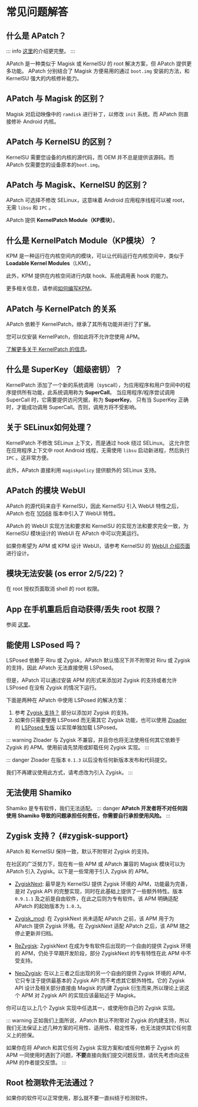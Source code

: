 # 常见问题解答

## 什么是 APatch？

::: info
[这里](/zh_CN/what-is-apatch)的介绍更完整。
:::

APatch 是一种类似于 Magisk 或 KernelSU 的 root 解决方案，但 APatch 提供更多功能。
APatch 分别结合了 Magisk 方便易用的通过 `boot.img` 安装的方法，和 KernelSU 强大的内核修补能力。

## APatch 与 Magisk 的区别？

Magisk 对启动映像中的 `ramdisk` 进行补丁，以修改 `init` 系统。而 APatch 则直接修补 Android 内核。

## APatch 与 KernelSU 的区别？

KernelSU 需要您设备的内核的源代码，而 OEM 并不总是提供该源码。而 APatch 仅需要您的设备原本的`boot.img`。

## APatch 与 Magisk、KernelSU 的区别？

APatch 可选择不修改 SELinux，这意味着 Android 应用程序线程可以被 root，无需 `libsu` 和 `IPC` 。

APatch 提供 **KernelPatch Module（KP模块）**。

## 什么是 KernelPatch Module（KP模块）？

KPM 是一种运行在内核空间内的模块，可以让代码运行在内核空间中，类似于 **Loadable Kernel Modules**（LKM）。

此外，KPM 提供在内核空间进行内联 hook、系统调用表 hook 的能力。

更多相关信息，请参阅[如何编写KPM](https://github.com/bmax121/KernelPatch/blob/main/doc/zh-CN/module.md)。

## APatch 与 KernelPatch 的关系

APatch 依赖于 KernelPatch，继承了其所有功能并进行了扩展。

您可以仅安装 KernelPatch，但如此将不允许您使用 APM。

[了解更多关于 KernelPatch 的信息](https://github.com/bmax121/KernelPatch)。

## 什么是 SuperKey（超级密钥）？

KernelPatch 添加了一个新的系统调用（syscall），为应用程序和用户空间中的程序提供所有功能，此系统调用称为 **SuperCall**。 
当应用程序/程序尝试调用 SuperCall 时，它需要提供访问凭据，称为 **SuperKey**。
只有当 SuperKey 正确时，才能成功调用 SuperCall。否则，调用方将不受影响。

## 关于 SELinux如何处理？

KernelPatch 不修改 SELinux 上下文，而是通过 hook 绕过 SELinux。 这允许您在应用程序上下文中 root Android 线程，无需使用 `libsu` 启动新进程，然后执行 `IPC` 。这非常方便。

此外，APatch 直接利用 `magiskpolicy` 提供额外的 SELinux 支持。  

## APatch 的模块 WebUI

APatch 的源代码来自于 KernelSU，因此 KernelSU 引入 WebUI 特性之后，APatch 也在 [10568](https://github.com/bmax121/APatch/releases/tag/10568) 版本中引入了 WebUI 特性。

APatch 的 WebUI 实现方法和要求和 KernelSU 的实现方法和要求完全一致，为 KernelSU 模块设计的 WebUI 在 APatch 中可以完美运行。

如果你希望为 APM 或 KPM 设计 WebUI，请参考 KernelSU 的 [WebUI 介绍页面](https://kernelsu.org/zh_CN/guide/module-webui.html) 进行设计。

## 模块无法安装 (os error 2/5/22)？

在 root 授权页面取消 shell 的 root 权限。

## App 在手机重启后自动获得/丢失 root 权限？

参阅 [这里](https://t.me/APatchChannel/74)。

## 能使用 LSPosed 吗？

LSPosed 依赖于 Riru 或 Zygisk，APatch 默认情况下并不附带对 Riru 或 Zygisk 的支持，因此 APatch 无法直接使用 LSPosed。

但是，APatch 可以通过安装 APM 的形式来添加对 Zygisk 的支持或者允许 LSPosed 在没有 Zygisk 的情况下运行。

下面是两种在 APatch 中使用 LSPosed 的解决方案：

1. 参考 [Zygisk 支持？](#zygisk-support) 部分以添加对 Zygisk 的支持。
2. 如果你只需要使用 LSPosed 而无需其它 Zygisk 功能，也可以使用 [Zloader](https://github.com/Mufanc/z-loader) 的 [LSPosed 专版](https://t.me/mufanc_chan/28) 以实现单独加载 LSPosed。

::: warning
Zloader 与 Zygisk 不兼容，并且你也将无法使用任何其它依赖于 Zygisk 的 APM。使用前请先禁用或卸载任何 Zygisk 实现。
:::

::: danger
Zloader 在版本 `0.1.3` 以后没有任何新版本发布和代码提交。

我们不再建议使用此方式，请考虑改为引入 Zygisk。
:::

## 无法使用 Shamiko

Shamiko 是专有软件，我们无法适配。
::: danger
**APatch 开发者将不对任何因使用 Shamiko 导致的问题承担任何责任，你需要自行承担使用风险。**
:::

## Zygisk 支持？ {#zygisk-support}

APatch 和 KernelSU 保持一致，默认不附带对 Zygisk 的支持。

在社区的广泛努力下，现在有一些 APM 或 APatch 兼容的 Magisk 模块可以为 APatch 引入 Zygisk。以下是一些常用于引入 Zygisk 的 APM。

- [ZygiskNext](https://github.com/Dr-TSNG/ZygiskNext): 最早是为 KernelSU 提供 Zygisk 环境的 APM，功能最为完善，是对 Zygisk API 的完整实现，同时在此基础上提供了一些额外特性。版本 `0.9.1.1` 及之前是自由软件，在此之后则为专有软件。该 APM 明确适配 APatch 的起始版本为 `1.0.3`。

- [Zygisk_mod](https://github.com/Admirepowered/Zygisk_mod): 在 ZygiskNext 尚未适配 APatch 之前，该 APM 用于为 APatch 提供 Zygisk 环境。在 ZygiskNext 适配 APatch 之后，该 APM 随之停止更新并归档。

- [ReZygisk](https://github.com/PerformanC/ReZygisk): ZygiskNext 在成为专有软件后出现的一个自由的提供 Zygisk 环境的 APM，仍处于早期开发阶段，部分 ZygiskNext 的专有特性在此 APM 中不受支持。

- [NeoZygisk](https://github.com/JingMatrix/NeoZygisk): 在以上三者之后出现的另一个自由的提供 Zygisk 环境的 APM，它只专注于提供最基本的 Zygisk API 而不考虑其它额外特性。它的 Zygisk API 设计及相关部分直接由 Magisk 的内建 Zygisk 衍生而来,所以理论上说这个 APM 对 Zygisk API 的实现应该最贴近于 Magisk。

你可以在以上几个 Zygisk 实现中任选其一，或使用你自己的 Zygisk 实现。

::: warning
正如我们上面所说，APatch 默认不附带对 Zygisk 的内建支持，所以我们无法保证上述几种方案的可用性、适用性、稳定性等，也无法提供其它任何意义上的担保。

如果你在将 APatch 和其它任何 Zygisk 实现方案和/或任何依赖于 Zygisk 的 APM 一同使用时遇到了问题，**不要**直接向我们提交问题反馈，请优先考虑向这些 APM 的作者提交反馈。
:::

## Root 检测软件无法通过？

如果你的软件可以正常使用，那么就不要一直纠结于检测软件。
